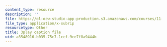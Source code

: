 ```yaml
---
content_type: resource
description: ''
file: https://ol-ocw-studio-app-production.s3.amazonaws.com/courses/11-016j-the-once-and-future-city-spring-2015/a3548916b03575c71ccf9ce7f8a9444b_LJNAUHOmpAY.srt
file_type: application/x-subrip
resourcetype: Other
title: 3play caption file
uid: a3548916-b035-75c7-1ccf-9ce7f8a9444b
---
```

